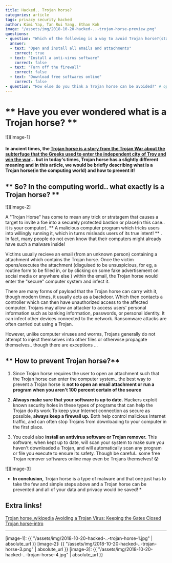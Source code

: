 ```yaml
---
title: Hacked.. Trojan horse?
categories: article
tags: privacy security hacked
author: Kimi Yap, Tan Rui Yang, Ethan Koh
image: "/assets/img/2018-10-20-hacked-..-trojan-horse-preview.png"
questions:
- question: "Which of the following is a way to avoid Trojan horse?(stated in the article)?"
  answer: 
  - text: "Open and install all emails and attachments"
    correct: true
  - text: "Install a anti-virus software"
    correct: false
  - text: "Turn off the firewall"
    correct: false
  - text: "Download free softwares online"
    correct: false
- question: "How else do you think a Trojan horse can be avoided?" # open-ended, no answers
---
```


# ** Have you ever wondered what is a Trojan horse? **


![][image-1]

 
#### In ancient times, the [Trojan horse is a story from the Trojan War about the subterfuge that the Greeks used to enter the independent city of Troy and win the war](https://en.wikipedia.org/wiki/Trojan_Horse)... but in today's times, Trojan horse has a slightly different meaning and in this article, we would be briefly describing what is a Trojan horse(in the computing world) and how to prevent it!


## ** So? In the computing world.. what exactly is a Trojan horse? **

![][image-2]

A "Trojan Horse" has come to mean any trick or stratagem that causes a target to invite a foe into a securely protected bastion or place(in this case.. it is your computer). ** A malicious computer program which tricks users into willingly running it, which in turns misleads users of its true intent! ** . In fact, many people do not even know that their computers might already have such a malware inside!


Victims usually recieve an email (from an unknown person) containing a attachment which contains the Trojan horse. Once the victim opens/executes the attachment (disguised to be unsuspicious, for eg, a routine form to be filled in, or by clicking on some fake advertisement on social media or anywhere else ) within the email, the Trojan horse would enter the "secure" computer system and infect it. 

There are many forms of payload that the Trojan horse can carry with it, though modern times, it usually acts as a backdoor. Which then contacts a controller which can then have unauthorized access to the affected computer. Trojans may allow an attacker to access users' personal information such as banking information, passwords, or personal identity. It can infect other devices connected to the network. Ransomware attacks are often carried out using a Trojan.

However, unlike computer viruses and worms, Trojans generally do not attempt to inject themselves into other files or otherwise propagate themselves.. though there are exceptions ...


## ** How to prevent Trojan horse?**

1. Since Trojan horse requires the user to open an attachment such that the Trojan horse can enter the computer system.. the best way to prevent a Trojan horse is **not to open an email attachment or run a program when you aren't 100 percent certain of the source**

2. **Always make sure that your software is up to date.**  Hackers exploit known security holes in these types of programs that can help the Trojan do its work To keep your Internet connection as secure as possible, **always keep a firewall up.** Both help control malicious Internet traffic, and can often stop Trojans from downloading to your computer in the first place.

3. You could also **install an antivirus software or Trojan remover.** This software, when kept up to date, will scan your system to make sure you haven't downloaded a Trojan, and will automatically scan any program or file you execute to ensure its safety. Though be careful.. some free Trojan remover softwares online may even be Trojans themselves! :cold_sweat:

![][image-3]

* **In conclusion,** Trojan horse is a type of malware and that one just has to take the few and simple steps above and a Trojan horse can be prevented and all of your data and privacy would be saved! *


## Extra links!
[Trojan horse_wikipedia](https://en.wikipedia.org/wiki/Trojan_horse_(computing))
[Avoiding a Trojan Virus: Keeping the Gates Closed](https://www.kaspersky.com/resource-center/preemptive-safety/avoiding-a-trojan-virus)
[Trojan horse-intro](https://www.youtube.com/watch?v=CvRIZHQMgco)
***


[image-1]: {{ "/assets/img/2018-10-20-hacked-..-trojan-horse-1.jpg" | absolute_url }}
[image-2]: {{ "/assets/img/2018-10-20-hacked-..-trojan-horse-3.png" | absolute_url }}
[image-3]: {{ "/assets/img/2018-10-20-hacked-..-trojan-horse-4.jpg" | absolute_url }}